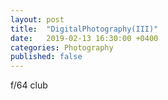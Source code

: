 ```yaml
---
layout: post
title:  "DigitalPhotography(III)"
date:   2019-02-13 16:30:00 +0400
categories: Photography
published: false
---
```

<script src="https://cdnjs.cloudflare.com/ajax/libs/mathjax/2.7.0/MathJax.js?config=TeX-AMS-MML_HTMLorMML" type="text/javascript"></script>


f/64 club
